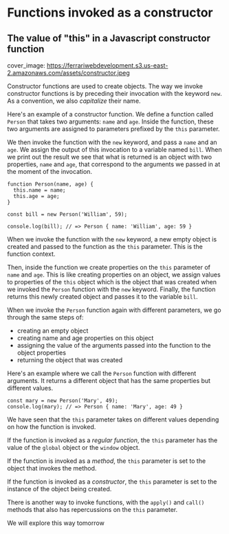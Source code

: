 # Functions invoked as a constructor
## The value of "this" in a Javascript constructor function

cover_image: https://ferrariwebdevelopment.s3.us-east-2.amazonaws.com/assets/constructor.jpeg

Constructor functions are used to create objects. The way we invoke constructor functions is by preceding their invocation with the keyword `new`.
As a convention, we also *capitalize* their name.

Here's an example of a constructor function. We define a function called `Person` that takes two arguments: `name` and `age`.
Inside the function, these two arguments are assigned to parameters prefixed by the `this` parameter.

We then invoke the function with the `new` keyword, and pass a `name` and an `age`. We assign the output of this invocation to a variable named `bill`.
When we print out the result we see that what is returned is an object with two properties, `name` and `age`, that correspond to the arguments we passed in at the moment of the invocation.

```
function Person(name, age) {
  this.name = name;
  this.age = age;
}

const bill = new Person('William', 59);

console.log(bill); // => Person { name: 'William', age: 59 }
```

When we invoke the function with the `new` keyword, a new empty object is created and passed to the function as the `this` parameter. This is the function context.

Then, inside the function we create properties on the `this` parameter of `name` and `age`.
This is like creating properties on an object, we assign values to properties of the `this` object which is the object that was created when we invoked the `Person` function with the `new` keyword. Finally, the function returns this newly created object and passes it to the variable `bill`.

When we invoke the `Person` function again with different parameters, we go through the same steps of:

- creating an empty object
- creating name and age properties on this object
- assigning the value of the arguments passed into the function to the object properties
- returning the object that was created

Here's an example where we call the `Person` function with different arguments. It returns a different object that has the same properties but different values.

```
const mary = new Person('Mary', 49);
console.log(mary); // => Person { name: 'Mary', age: 49 }
```

We have seen that the `this` parameter takes on different values depending on how the function is invoked.

If the function is invoked as a *regular function*, the `this` parameter has the value of the `global` object or the `window` object.

If the function is invoked as a *method*, the `this` parameter is set to the object that invokes the method.

If the function is invoked as a *constructor*, the `this` parameter is set to the instance of the object being created.

There is another way to invoke functions, with the `apply()` and `call()` methods that also has repercussions on the `this` parameter.

We will explore this way tomorrow